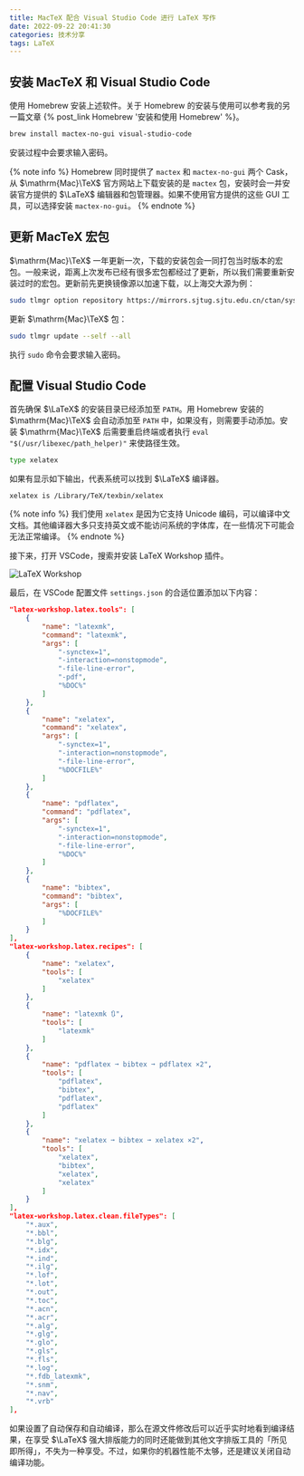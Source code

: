 ```yaml
---
title: MacTeX 配合 Visual Studio Code 进行 LaTeX 写作
date: 2022-09-22 20:41:30
categories: 技术分享
tags: LaTeX
---
```


## 安装 MacTeX 和 Visual Studio Code

使用 Homebrew 安装上述软件。关于 Homebrew 的安装与使用可以参考我的另一篇文章 {% post_link Homebrew '安装和使用 Homebrew' %}。
```sh
brew install mactex-no-gui visual-studio-code
```
安装过程中会要求输入密码。

{% note info %}
Homebrew 同时提供了 `mactex` 和 `mactex-no-gui` 两个 Cask，从 $\mathrm{Mac}\TeX$ 官方网站上下载安装的是 `mactex` 包，安装时会一并安装官方提供的 $\LaTeX$ 编辑器和包管理器。如果不使用官方提供的这些 GUI 工具，可以选择安装 `mactex-no-gui`。
{% endnote %}

## 更新 MacTeX 宏包

$\mathrm{Mac}\TeX$ 一年更新一次，下载的安装包会一同打包当时版本的宏包。一般来说，距离上次发布已经有很多宏包都经过了更新，所以我们需要重新安装过时的宏包。更新前先更换镜像源以加速下载，以上海交大源为例：
```sh
sudo tlmgr option repository https://mirrors.sjtug.sjtu.edu.cn/ctan/systems/texlive/tlnet
```
更新 $\mathrm{Mac}\TeX$ 包：
```sh
sudo tlmgr update --self --all
```
执行 `sudo` 命令会要求输入密码。

## 配置 Visual Studio Code

首先确保 $\LaTeX$ 的安装目录已经添加至 `PATH`。用 Homebrew 安装的 $\mathrm{Mac}\TeX$ 会自动添加至 `PATH` 中，如果没有，则需要手动添加。安装 $\mathrm{Mac}\TeX$ 后需要重启终端或者执行 `eval "$(/usr/libexec/path_helper)"` 来使路径生效。
```sh
type xelatex
```
如果有显示如下输出，代表系统可以找到 $\LaTeX$ 编译器。
```text
xelatex is /Library/TeX/texbin/xelatex
```

{% note info %}
我们使用 `xelatex` 是因为它支持 Unicode 编码，可以编译中文文档。其他编译器大多只支持英文或不能访问系统的字体库，在一些情况下可能会无法正常编译。
{% endnote %}

接下来，打开 VSCode，搜索并安装 LaTeX Workshop 插件。

![LaTeX Workshop](/img/LaTeX_Workshop.png)

最后，在 VSCode 配置文件 `settings.json` 的合适位置添加以下内容：
```json
"latex-workshop.latex.tools": [
	{
		"name": "latexmk",
		"command": "latexmk",
		"args": [
			"-synctex=1",
			"-interaction=nonstopmode",
			"-file-line-error",
			"-pdf",
			"%DOC%"
		]
	},
	{
		"name": "xelatex",
		"command": "xelatex",
		"args": [
			"-synctex=1",
			"-interaction=nonstopmode",
			"-file-line-error",
			"%DOCFILE%"
		]
	},
	{
		"name": "pdflatex",
		"command": "pdflatex",
		"args": [
			"-synctex=1",
			"-interaction=nonstopmode",
			"-file-line-error",
			"%DOC%"
		]
	},
	{
		"name": "bibtex",
		"command": "bibtex",
		"args": [
			"%DOCFILE%"
		]
	}
],
"latex-workshop.latex.recipes": [
	{
		"name": "xelatex",
		"tools": [
			"xelatex"
		]
	},
	{
		"name": "latexmk 🔃",
		"tools": [
			"latexmk"
		]
	},
	{
		"name": "pdflatex ➞ bibtex ➞ pdflatex ×2",
		"tools": [
			"pdflatex",
			"bibtex",
			"pdflatex",
			"pdflatex"
		]
	},
	{
		"name": "xelatex ➞ bibtex ➞ xelatex ×2",
		"tools": [
			"xelatex",
			"bibtex",
			"xelatex",
			"xelatex"
		]
	}
],
"latex-workshop.latex.clean.fileTypes": [
	"*.aux",
	"*.bbl",
	"*.blg",
	"*.idx",
	"*.ind",
	"*.ilg",
	"*.lof",
	"*.lot",
	"*.out",
	"*.toc",
	"*.acn",
	"*.acr",
	"*.alg",
	"*.glg",
	"*.glo",
	"*.gls",
	"*.fls",
	"*.log",
	"*.fdb_latexmk",
	"*.snm",
	"*.nav",
	"*.vrb"
],
```
如果设置了自动保存和自动编译，那么在源文件修改后可以近乎实时地看到编译结果，在享受 $\LaTeX$ 强大排版能力的同时还能做到其他文字排版工具的「所见即所得」，不失为一种享受。不过，如果你的机器性能不太够，还是建议关闭自动编译功能。